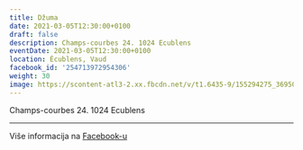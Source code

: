 ```yaml
---
title: Džuma
date: 2021-03-05T12:30:00+0100
draft: false
description: Champs-courbes 24. 1024 Ecublens
eventDate: 2021-03-05T12:30:00+0100
location: Écublens, Vaud
facebook_id: '254713972954306'
weight: 30
image: https://scontent-atl3-2.xx.fbcdn.net/v/t1.6435-9/155294275_3695079563921169_4909597834044538694_n.jpg?_nc_cat=101&ccb=1-7&_nc_sid=9e60e4&_nc_ohc=hNtpoPq0bB8Q7kNvwGFWIVA&_nc_oc=Adms2bLa5i752tq8M2blQ9wSjaPItMGaNpkTQ9IrTASFQBSBsxkE2PIKJ0rKkkWc9y4&_nc_zt=23&_nc_ht=scontent-atl3-2.xx&edm=ABTKTjYEAAAA&_nc_gid=09NMjOapIY-gCU3CFlNpUQ&oh=00_AfQEKWc7comNg6uL-N87FtMo2vZ9t3-TeIzb0zHiJh7eSQ&oe=689D395B
---
```


Champs-courbes 24. 1024 Ecublens

---

Više informacija na [Facebook-u](https://facebook.com/events/254713972954306)